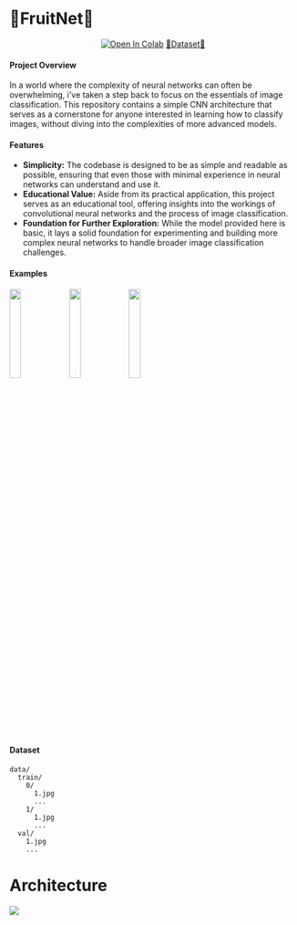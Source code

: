 # 🍌FruitNet🥝
<div align="center">
<a href="https://colab.research.google.com/drive/1uEmHVAXZre1hUgqMokzmeYIpcVnuSEQ8?usp=sharing" target="_blank"><img src="https://colab.research.google.com/assets/colab-badge.svg" alt="Open In Colab"></a>
<a href="https://3a7b1c50-c094-442d-9a2b-ec7d86e02c7c.selstorage.ru/data.zip">🍎Dataset🍌</a>
</div>

#### Project Overview

In a world where the complexity of neural networks can often be overwhelming, i've taken a step back to focus on the essentials of image classification. This repository contains a simple CNN architecture that serves as a cornerstone for anyone interested in learning how to classify images, without diving into the complexities of more advanced models.

#### Features

- **Simplicity:** The codebase is designed to be as simple and readable as possible, ensuring that even those with minimal experience in neural networks can understand and use it.
- **Educational Value:** Aside from its practical application, this project serves as an educational tool, offering insights into the workings of convolutional neural networks and the process of image classification.
- **Foundation for Further Exploration:** While the model provided here is basic, it lays a solid foundation for experimenting and building more complex neural networks to handle broader image classification challenges.

#### Examples
<div align="left">
<img src="https://i.imgur.com/7caMCIJ.png" width=20%>
<img src="https://i.imgur.com/fhQqzPu.png" width=20%>
<img src="https://i.imgur.com/jAI0GXW.png" width=20%> <br>
</div>

#### Dataset
```
data/
  train/
    0/
      1.jpg
      ...
    1/
      1.jpg
      ...
  val/
    1.jpg
    ...
```

# Architecture
<img src="https://github.com/shershunov/FruitNet/assets/71601841/fff96eda-8d99-46a7-8ae0-dab8690105c0">
